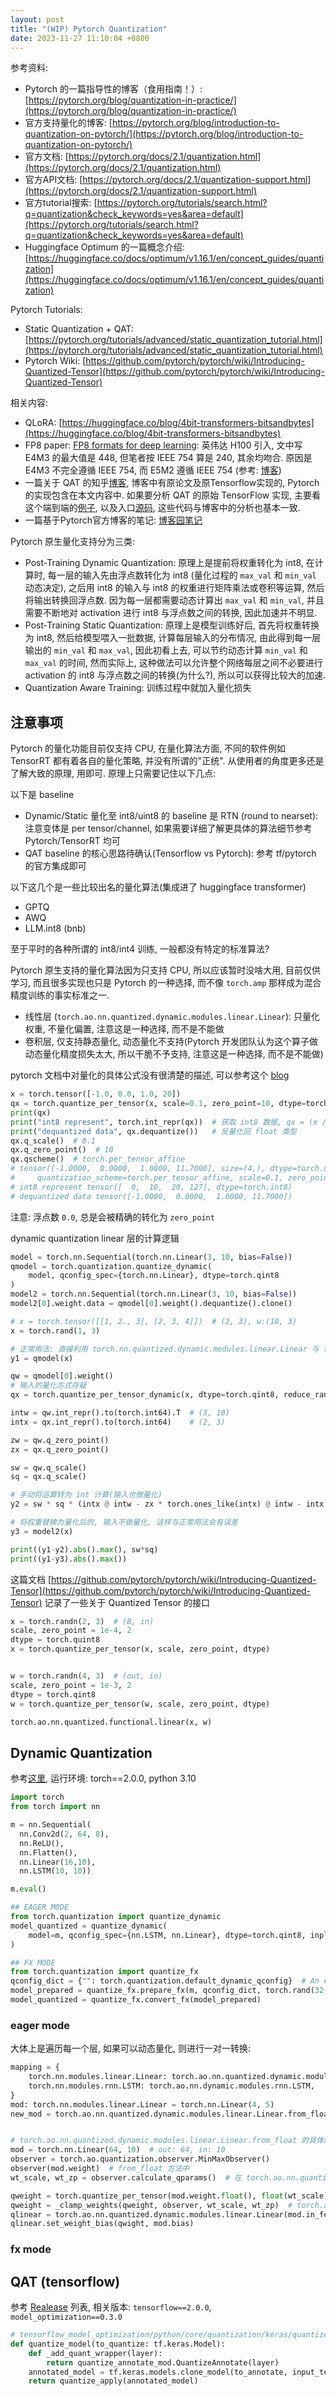 ```yaml
---
layout: post
title: "(WIP) Pytorch Quantization"
date: 2023-11-27 11:10:04 +0800
---
```


参考资料:

- Pytorch 的一篇指导性的博客（食用指南！）: [https://pytorch.org/blog/quantization-in-practice/](https://pytorch.org/blog/quantization-in-practice/)
- 官方支持量化的博客: [https://pytorch.org/blog/introduction-to-quantization-on-pytorch/](https://pytorch.org/blog/introduction-to-quantization-on-pytorch/)
- 官方文档: [https://pytorch.org/docs/2.1/quantization.html](https://pytorch.org/docs/2.1/quantization.html)
- 官方API文档: [https://pytorch.org/docs/2.1/quantization-support.html](https://pytorch.org/docs/2.1/quantization-support.html)
- 官方tutorial搜索: [https://pytorch.org/tutorials/search.html?q=quantization&check_keywords=yes&area=default](https://pytorch.org/tutorials/search.html?q=quantization&check_keywords=yes&area=default)
- Huggingface Optimum 的一篇概念介绍: [https://huggingface.co/docs/optimum/v1.16.1/en/concept_guides/quantization](https://huggingface.co/docs/optimum/v1.16.1/en/concept_guides/quantization)

Pytorch Tutorials:

- Static Quantization + QAT: [https://pytorch.org/tutorials/advanced/static_quantization_tutorial.html](https://pytorch.org/tutorials/advanced/static_quantization_tutorial.html)
- Pytorch Wiki: [https://github.com/pytorch/pytorch/wiki/Introducing-Quantized-Tensor](https://github.com/pytorch/pytorch/wiki/Introducing-Quantized-Tensor)

相关内容:

- QLoRA: [https://huggingface.co/blog/4bit-transformers-bitsandbytes](https://huggingface.co/blog/4bit-transformers-bitsandbytes)
- FP8 paper: [FP8 formats for deep learning](https://arxiv.org/pdf/2209.05433.pdf): 英伟达 H100 引入, 文中写 E4M3 的最大值是 448, 但笔者按 IEEE 754 算是 240, 其余均吻合. 原因是 E4M3 不完全遵循 IEEE 754, 而 E5M2 遵循 IEEE 754 (参考: [博客](https://lambdalabs.com/blog/nvidia-hopper-h100-and-fp8-support))
- 一篇关于 QAT 的知乎[博客](https://zhuanlan.zhihu.com/p/548174416), 博客中有原论文及原Tensorflow实现的, Pytorch 的实现包含在本文内容中. 如果要分析 QAT 的原始 TensorFlow 实现, 主要看这个端到端的[例子](https://www.tensorflow.org/model_optimization/guide/quantization/training_example), 以及入口[源码](https://github.com/tensorflow/model-optimization/blob/v0.3.0/tensorflow_model_optimization/python/core/quantization/keras/quantize.py#L80), 这些代码与博客中的分析也基本一致.
- 一篇基于Pytorch官方博客的笔记: [博客园笔记](https://www.cnblogs.com/LXP-Never/p/16822727.html)

Pytorch 原生量化支持分为三类:

- Post-Training Dynamic Quantization: 原理上是提前将权重转化为 int8, 在计算时, 每一层的输入先由浮点数转化为 int8 (量化过程的 `max_val` 和 `min_val` 动态决定), 之后用 int8 的输入与 int8 的权重进行矩阵乘法或卷积等运算, 然后将输出转换回浮点数. 因为每一层都需要动态计算出 `max_val` 和 `min_val`, 并且需要不断地对 activation 进行 int8 与浮点数之间的转换, 因此加速并不明显.
- Post-Training Static Quantization: 原理上是模型训练好后, 首先将权重转换为 int8, 然后给模型喂入一批数据, 计算每层输入的分布情况, 由此得到每一层输出的 `min_val` 和 `max_val`, 因此初看上去, 可以节约动态计算 `min_val` 和 `max_val` 的时间, 然而实际上, 这种做法可以允许整个网络每层之间不必要进行 activation 的 int8 与浮点数之间的转换(为什么?), 所以可以获得比较大的加速.
- Quantization Aware Training: 训练过程中就加入量化损失

## 注意事项

Pytorch 的量化功能目前仅支持 CPU, 在量化算法方面, 不同的软件例如 TensorRT 都有着各自的量化策略, 并没有所谓的"正统". 从使用者的角度更多还是了解大致的原理, 用即可. 原理上只需要记住以下几点:

以下是 baseline

- Dynamic/Static 量化至 int8/uint8 的 baseline 是 RTN (round to nearset): 注意变体是 per tensor/channel, 如果需要详细了解更具体的算法细节参考 Pytorch/TensorRT 均可
- QAT baseline 的核心思路待确认(Tensorflow vs Pytorch): 参考 tf/pytorch 的官方集成即可

以下这几个是一些比较出名的量化算法(集成进了 huggingface transformer)

- GPTQ
- AWQ
- LLM.int8 (bnb)

至于平时的各种所谓的 int8/int4 训练, 一般都没有特定的标准算法?

Pytorch 原生支持的量化算法因为只支持 CPU, 所以应该暂时没啥大用, 目前仅供学习, 而且很多实现也只是 Pytorch 的一种选择, 而不像 `torch.amp` 那样成为混合精度训练的事实标准之一.

- 线性层 (`torch.ao.nn.quantized.dynamic.modules.linear.Linear`): 只量化权重, 不量化偏置, 注意这是一种选择, 而不是不能做
- 卷积层, 仅支持静态量化, 动态量化不支持(Pytorch 开发团队认为这个算子做动态量化精度损失太大, 所以干脆不予支持, 注意这是一种选择, 而不是不能做)


pytorch 文档中对量化的具体公式没有很清楚的描述, 可以参考这个 [blog](https://leimao.github.io/article/Neural-Networks-Quantization/)

```python
x = torch.tensor([-1.0, 0.0, 1.0, 20])
qx = torch.quantize_per_tensor(x, scale=0.1, zero_point=10, dtype=torch.qint8)
print(qx)
print("int8 represent", torch.int_repr(qx))  # 获取 int8 数据, qx = (x / s + zero) = x / 0.1 + 10, qx.int_repr() 也 OK
print("dequantized data", qx.dequantize())   # 反量化回 float 类型
qx.q_scale()  # 0.1
qx.q_zero_point()  # 10
qx.qscheme()  # torch.per_tensor_affine
# tensor([-1.0000,  0.0000,  1.0000, 11.7000], size=(4,), dtype=torch.qint8,
#     quantization_scheme=torch.per_tensor_affine, scale=0.1, zero_point=10)
# int8 represent tensor([  0,  10,  20, 127], dtype=torch.int8)
# dequantized data tensor([-1.0000,  0.0000,  1.0000, 11.7000])
```

注意: 浮点数 `0.0`, 总是会被精确的转化为 `zero_point`


dynamic quantization linear 层的计算逻辑

```python
model = torch.nn.Sequential(torch.nn.Linear(3, 10, bias=False))
qmodel = torch.quantization.quantize_dynamic(
    model, qconfig_spec={torch.nn.Linear}, dtype=torch.qint8
)
model2 = torch.nn.Sequential(torch.nn.Linear(3, 10, bias=False))
model2[0].weight.data = qmodel[0].weight().dequantize().clone()

# x = torch.tensor([[1, 2., 3], [2, 3, 4]])  # (2, 3), w:(10, 3)
x = torch.rand(1, 3)

# 正常用法: 直接利用 torch.nn.quantized.dynamic.modules.linear.Linear 与 float32 的输入做运算
y1 = qmodel(x)

qw = qmodel[0].weight()
# 输入的量化方式存疑
qx = torch.quantize_per_tensor_dynamic(x, dtype=torch.qint8, reduce_range=False)

intw = qw.int_repr().to(torch.int64).T  # (3, 10)
intx = qx.int_repr().to(torch.int64)    # (2, 3)

zw = qw.q_zero_point()
zx = qx.q_zero_point()

sw = qw.q_scale()
sq = qx.q_scale()

# 手动将运算转为 int 计算(输入也做量化)
y2 = sw * sq * (intx @ intw - zx * torch.ones_like(intx) @ intw - intx @ (zw * torch.ones_like(intw)) + zx*zw)

# 将权重替换为量化后的, 输入不做量化, 这样与正常用法会有误差
y3 = model2(x)

print((y1-y2).abs().max(), sw*sq)
print((y1-y3).abs().max())
```

这篇文档 [https://github.com/pytorch/pytorch/wiki/Introducing-Quantized-Tensor](https://github.com/pytorch/pytorch/wiki/Introducing-Quantized-Tensor) 记录了一些关于 Quantized Tensor 的接口

```python
x = torch.randn(2, 3)  # (B, in)
scale, zero_point = 1e-4, 2
dtype = torch.quint8
x = torch.quantize_per_tensor(x, scale, zero_point, dtype)


w = torch.randn(4, 3)  # (out, in)
scale, zero_point = 1e-3, 2
dtype = torch.qint8
w = torch.quantize_per_tensor(w, scale, zero_point, dtype)

torch.ao.nn.quantized.functional.linear(x, w)
```

## Dynamic Quantization

参考[这里](https://pytorch.org/blog/quantization-in-practice/#post-training-dynamicweight-only-quantization), 运行环境: torch==2.0.0, python 3.10

```python
import torch
from torch import nn

m = nn.Sequential(
  nn.Conv2d(2, 64, 8),
  nn.ReLU(),
  nn.Flatten(),
  nn.Linear(16,10),
  nn.LSTM(10, 10))

m.eval()

## EAGER MODE
from torch.quantization import quantize_dynamic
model_quantized = quantize_dynamic(
    model=m, qconfig_spec={nn.LSTM, nn.Linear}, dtype=torch.qint8, inplace=False
)

## FX MODE
from torch.quantization import quantize_fx
qconfig_dict = {"": torch.quantization.default_dynamic_qconfig}  # An empty key denotes the default applied to all modules
model_prepared = quantize_fx.prepare_fx(m, qconfig_dict, torch.rand(32, 2, 8, 8))
model_quantized = quantize_fx.convert_fx(model_prepared)
```

### eager mode

大体上是遍历每一个层, 如果可以动态量化, 则进行一对一转换:

```python
mapping = {
    torch.nn.modules.linear.Linear: torch.ao.nn.quantized.dynamic.modules.linear.Linear,
    torch.nn.modules.rnn.LSTM: torch.ao.nn.dynamic.modules.rnn.LSTM,
}
mod: torch.nn.modules.linear.Linear = torch.nn.Linear(4, 5)
new_mod = torch.ao.nn.quantized.dynamic.modules.linear.Linear.from_float(mod)  # 一对一转换


# torch.ao.nn.quantized.dynamic.modules.linear.Linear.from_float 的具体细节(一个分支)
mod = torch.nn.Linear(64, 10)  # out: 64, in: 10
observer = torch.ao.quantization.observer.MinMaxObserver()
observer(mod.weight)  # from_float 方法中
wt_scale, wt_zp = observer.calculate_qparams()  # 在 torch.ao.nn.quantized.modules.utils._quant_weight 函数中

qweight = torch.quantize_per_tensor(mod.weight.float(), float(wt_scale), int(wt_zp), torch.int8)
qweight = _clamp_weights(qweight, observer, wt_scale, wt_zp)  # torch.ao.nn.quantized.modules.utils._clamp_weights
qlinear = torch.ao.nn.quantized.dynamic.modules.linear.Linear(mod.in_feature, mod.out_feature, dtype=torch.int8)
qlinear.set_weight_bias(qwight, mod.bias)
```

### fx mode


## QAT (tensorflow)

参考 [Realease](https://github.com/tensorflow/model-optimization/releases?page=2) 列表, 相关版本: `tensorflow==2.0.0`, `model_optimization==0.3.0`

```python
# tensorflow_model_optimization/python/core/quantization/keras/quantize.py
def quantize_model(to_quantize: tf.keras.Model):
    def _add_quant_wrapper(layer):
        return quantize_annotate_mod.QuantizeAnnotate(layer)
    annotated_model = tf.keras.models.clone_model(to_annotate, input_tensors=None, clone_function=_add_quant_wrapper)
    return quantize_apply(annotated_model)
```